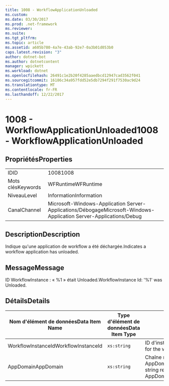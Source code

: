```yaml
---
title: 1008 - WorkflowApplicationUnloaded
ms.custom: 
ms.date: 03/30/2017
ms.prod: .net-framework
ms.reviewer: 
ms.suite: 
ms.tgt_pltfrm: 
ms.topic: article
ms.assetid: a605b780-4a7e-43ab-92e7-0a3b01d053b0
caps.latest.revision: "3"
author: dotnet-bot
ms.author: dotnetcontent
manager: wpickett
ms.workload: dotnet
ms.openlocfilehash: 26491c1e2b20f4285aaedbcd12947cad3562f041
ms.sourcegitcommit: 16186c34a957fdd52e5db7294f291f7530ac9d24
ms.translationtype: MT
ms.contentlocale: fr-FR
ms.lasthandoff: 12/22/2017
---
```

# <a name="1008---workflowapplicationunloaded"></a><span data-ttu-id="6d32c-102">1008 - WorkflowApplicationUnloaded</span><span class="sxs-lookup"><span data-stu-id="6d32c-102">1008 - WorkflowApplicationUnloaded</span></span>
## <a name="properties"></a><span data-ttu-id="6d32c-103">Propriétés</span><span class="sxs-lookup"><span data-stu-id="6d32c-103">Properties</span></span>  
  
|||  
|-|-|  
|<span data-ttu-id="6d32c-104">ID</span><span class="sxs-lookup"><span data-stu-id="6d32c-104">ID</span></span>|<span data-ttu-id="6d32c-105">1008</span><span class="sxs-lookup"><span data-stu-id="6d32c-105">1008</span></span>|  
|<span data-ttu-id="6d32c-106">Mots clés</span><span class="sxs-lookup"><span data-stu-id="6d32c-106">Keywords</span></span>|<span data-ttu-id="6d32c-107">WFRuntime</span><span class="sxs-lookup"><span data-stu-id="6d32c-107">WFRuntime</span></span>|  
|<span data-ttu-id="6d32c-108">Niveau</span><span class="sxs-lookup"><span data-stu-id="6d32c-108">Level</span></span>|<span data-ttu-id="6d32c-109">Information</span><span class="sxs-lookup"><span data-stu-id="6d32c-109">Information</span></span>|  
|<span data-ttu-id="6d32c-110">Canal</span><span class="sxs-lookup"><span data-stu-id="6d32c-110">Channel</span></span>|<span data-ttu-id="6d32c-111">Microsoft-Windows-Application Server-Applications/Débogage</span><span class="sxs-lookup"><span data-stu-id="6d32c-111">Microsoft-Windows-Application Server-Applications/Debug</span></span>|  
  
## <a name="description"></a><span data-ttu-id="6d32c-112">Description</span><span class="sxs-lookup"><span data-stu-id="6d32c-112">Description</span></span>  
 <span data-ttu-id="6d32c-113">Indique qu'une application de workflow a été déchargée.</span><span class="sxs-lookup"><span data-stu-id="6d32c-113">Indicates a workflow application has unloaded.</span></span>  
  
## <a name="message"></a><span data-ttu-id="6d32c-114">Message</span><span class="sxs-lookup"><span data-stu-id="6d32c-114">Message</span></span>  
 <span data-ttu-id="6d32c-115">ID WorkflowInstance : « %1 » était Unloaded.</span><span class="sxs-lookup"><span data-stu-id="6d32c-115">WorkflowInstance Id: '%1' was Unloaded.</span></span>  
  
## <a name="details"></a><span data-ttu-id="6d32c-116">Détails</span><span class="sxs-lookup"><span data-stu-id="6d32c-116">Details</span></span>  
  
|<span data-ttu-id="6d32c-117">Nom d'élément de données</span><span class="sxs-lookup"><span data-stu-id="6d32c-117">Data Item Name</span></span>|<span data-ttu-id="6d32c-118">Type d'élément de données</span><span class="sxs-lookup"><span data-stu-id="6d32c-118">Data Item Type</span></span>|<span data-ttu-id="6d32c-119">Description</span><span class="sxs-lookup"><span data-stu-id="6d32c-119">Description</span></span>|  
|--------------------|--------------------|-----------------|  
|<span data-ttu-id="6d32c-120">WorkflowInstanceId</span><span class="sxs-lookup"><span data-stu-id="6d32c-120">WorkflowInstanceId</span></span>|`xs:string`|<span data-ttu-id="6d32c-121">ID d'instance pour le workflow</span><span class="sxs-lookup"><span data-stu-id="6d32c-121">The instance id for the workflow</span></span>|  
|<span data-ttu-id="6d32c-122">AppDomain</span><span class="sxs-lookup"><span data-stu-id="6d32c-122">AppDomain</span></span>|`xs:string`|<span data-ttu-id="6d32c-123">Chaîne retournée par AppDomain.CurrentDomain.FriendlyName.</span><span class="sxs-lookup"><span data-stu-id="6d32c-123">The string returned by AppDomain.CurrentDomain.FriendlyName.</span></span>|
